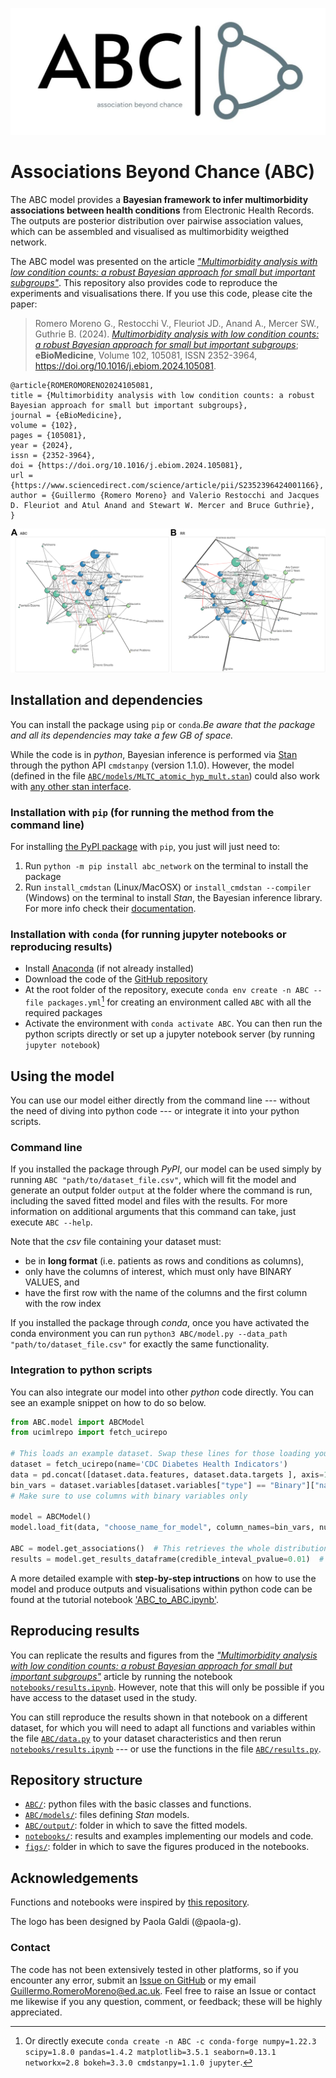 ![ABC logo](logo.jpg)

# Associations Beyond Chance (ABC)

The ABC model provides a **Bayesian framework to infer multimorbidity associations between health conditions** from Electronic Health Records. The outputs are posterior distribution over pairwise association values, which can be assembled and visualised as multimorbidity weigthed network.

The ABC model was presented on the article [*"Multimorbidity analysis with low condition counts: a robust Bayesian approach for small but important subgroups"*](https://authors.elsevier.com/sd/article/S2352396424001166). This repository also provides code to reproduce the experiments and visualisations there. If you use this code, please cite the paper:

> Romero Moreno G., Restocchi V., Fleuriot JD., Anand A., Mercer SW., Guthrie B. (2024). [*Multimorbidity analysis with low condition counts: a robust Bayesian approach for small but important subgroups*](https://www.sciencedirect.com/science/article/pii/S2352396424001166); **eBioMedicine**, Volume 102, 105081, ISSN 2352-3964, https://doi.org/10.1016/j.ebiom.2024.105081.

```
@article{ROMEROMORENO2024105081,
title = {Multimorbidity analysis with low condition counts: a robust Bayesian approach for small but important subgroups},
journal = {eBioMedicine},
volume = {102},
pages = {105081},
year = {2024},
issn = {2352-3964},
doi = {https://doi.org/10.1016/j.ebiom.2024.105081},
url = {https://www.sciencedirect.com/science/article/pii/S2352396424001166},
author = {Guillermo {Romero Moreno} and Valerio Restocchi and Jacques D. Fleuriot and Atul Anand and Stewart W. Mercer and Bruce Guthrie},
}
```

![](1-s2.0-S2352396424001166-gr4_lrg.jpg)


## Installation and dependencies

You can install the package using `pip` or `conda`.*Be aware that the package and all its dependencies may take a few GB of space.*

While the code is in *python*, Bayesian inference is performed via [Stan](http://mc-stan.org) through the python API `cmdstanpy` (version 1.1.0). However, the model (defined in the file [`ABC/models/MLTC_atomic_hyp_mult.stan`](ABC/models/MLTC_atomic_hyp_mult.stan)) could also work with [any other stan interface](https://mc-stan.org/users/interfaces/index.html).

### Installation with `pip` (for running the method from the command line)

For installing [the PyPI package](https://pypi.org/project/abc-network/) with `pip`, you just will just need to:
1. Run `python -m pip install abc_network` on the terminal to install the package
2. Run `install_cmdstan` (Linux/MacOSX) or `install_cmdstan --compiler` (Windows) on the terminal to install *Stan*, the Bayesian inference library. For more info check their [documentation](https://mc-stan.org/cmdstanpy/installation.html#function-install-cmdstan).


### Installation with `conda` (for running jupyter notebooks or reproducing results)

- Install [Anaconda](https://docs.anaconda.com/) (if not already installed)
- Download the code of the [GitHub repository](https://github.com/Juillermo/ABC)
- At the root folder of the repository, execute `conda env create -n ABC --file packages.yml`[^1] for creating an environment called `ABC` with all the required packages
- Activate the environment with `conda activate ABC`. You can then run the python scripts directly or set up a jupyter notebook server (by running `jupyter notebook`)

[^1]: Or directly execute `conda create -n ABC -c conda-forge numpy=1.22.3 scipy=1.8.0 pandas=1.4.2 matplotlib=3.5.1 seaborn=0.13.1 networkx=2.8 bokeh=3.3.0 cmdstanpy=1.1.0 jupyter`.


## Using the model

You can use our model either directly from the command line --- without the need of diving into python code --- or integrate it into your python scripts. 


### Command line

If you installed the package through *PyPI*, our model can be used simply by running `ABC "path/to/dataset_file.csv"`, which will fit the model and generate an output folder `output` at the folder where the command is run, including the saved fitted model and files with the results. For more information on additional arguments that this command can take, just execute `ABC --help`.

Note that the *csv* file containing your dataset must:
- be in **long format** (i.e. patients as rows and conditions as columns), 
- only have the columns of interest, which must only have BINARY VALUES, and
- have the first row with the name of the columns and the first column with the row index

If you installed the package through *conda*, once you have activated the conda environment you can run `python3 ABC/model.py --data_path "path/to/dataset_file.csv"` for exactly the same functionality.


### Integration to python scripts

You can also integrate our model into other *python* code directly. You can see an example snippet on how to do so below.

```python
from ABC.model import ABCModel
from ucimlrepo import fetch_ucirepo 

# This loads an example dataset. Swap these lines for those loading your dataset
dataset = fetch_ucirepo(name='CDC Diabetes Health Indicators')
data = pd.concat([dataset.data.features, dataset.data.targets ], axis=1)
bin_vars = dataset.variables[dataset.variables["type"] == "Binary"]["name"].to_list()
# Make sure to use columns with binary variables only

model = ABCModel()
model.load_fit(data, "choose_name_for_model", column_names=bin_vars, num_warmup=500, num_samples=2000, random_seed=1)

ABC = model.get_associations()  # This retrieves the whole distribution for all association pairs
results = model.get_results_dataframe(credible_inteval_pvalue=0.01)  # This creates a table with summary statistics
```

A more detailed example with **step-by-step intructions** on how to use the model and produce outputs and visualisations within python code can be found at the tutorial notebook ['ABC_to_ABC.ipynb'](notebooks/ABC_to_ABC.ipynb).


## Reproducing results

You can replicate the results and figures from the [*"Multimorbidity analysis with low condition counts: a robust Bayesian approach for small but important subgroups"*](https://authors.elsevier.com/sd/article/S2352396424001166) article by running the notebook [`notebooks/results.ipynb`](notebooks/results.ipynb). However, note that this will only be possible if you have access to the dataset used in the study.

You can still reproduce the results shown in that notebook on a different dataset, for which you will need to adapt all functions and variables within the file [`ABC/data.py`](ABC/data.py) to your dataset characteristics and then rerun [`notebooks/results.ipynb`](notebooks/results.ipynb) --- or use the functions in the file [`ABC/results.py`](ABC/results.py).


## Repository structure

* [`ABC/`](ABC/): python files with the basic classes and functions.
* [`ABC/models/`](ABC/models/): files defining *Stan* models.
* [`ABC/output/`](ABC/output/): folder in which to save the fitted models.
* [`notebooks/`](notebooks/): results and examples implementing our models and code.
* [`figs/`](figs/): folder in which to save the figures produced in the notebooks.


## Acknowledgements

Functions and notebooks were inspired by [this repository](https://github.com/jg-you/plant-pollinator-inference/tree/master).

The logo has been designed by Paola Galdi (@paola-g).


### Contact

The code has not been extensively tested in other platforms, so if you encounter any error, submit an [Issue on GitHub](https://github.com/Juillermo/ABC/issues) or my email <Guillermo.RomeroMoreno@ed.ac.uk>. Feel free to raise an Issue or contact me likewise if you any question, comment, or feedback; these will be highly appreciated.
